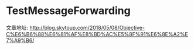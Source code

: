 # TestMessageForwarding
文章地址: <http://blog.skytoup.com/2018/05/08/Objective-C%E6%B6%88%E6%81%AF%E8%BD%AC%E5%8F%91%E6%8E%A2%E7%A9%B6/>